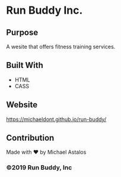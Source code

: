 # Run Buddy Inc.

## Purpose
A wesite that offers fitness training services.

## Built With 
* HTML
* CASS

## Website
https://michaeldont.github.io/run-buddy/

## Contribution
Made with ❤️ by Michael Astalos

### ©️2019 Run Buddy, Inc 
